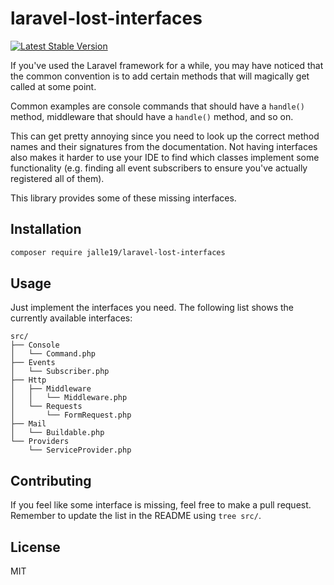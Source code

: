 # laravel-lost-interfaces

[![Latest Stable Version](https://poser.pugx.org/jalle19/laravel-lost-interfaces/v/stable)](https://packagist.org/packages/jalle19/laravel-lost-interfaces)

If you've used the Laravel framework for a while, you may have noticed that the common convention is to add certain 
methods that will magically get called at some point.

Common examples are console commands that should have a `handle()` method, middleware that should have a `handle()` 
method, and so on.

This can get pretty annoying since you need to look up the correct method names and their signatures from the 
documentation. Not having interfaces also makes it harder to use your IDE to find which classes implement some 
functionality (e.g. finding all event subscribers to ensure you've actually registered all of them).

This library provides some of these missing interfaces.

## Installation

```bash
composer require jalle19/laravel-lost-interfaces
```

## Usage

Just implement the interfaces you need. The following list shows the currently available interfaces:

```
src/
├── Console
│   └── Command.php
├── Events
│   └── Subscriber.php
├── Http
│   ├── Middleware
│   │   └── Middleware.php
│   └── Requests
│       └── FormRequest.php
├── Mail
│   └── Buildable.php
└── Providers
    └── ServiceProvider.php
```

## Contributing

If you feel like some interface is missing, feel free to make a pull request. Remember to update the list in the 
README using `tree src/`.

## License

MIT
